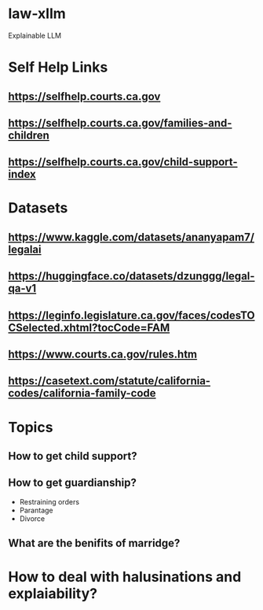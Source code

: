 # law-xllm
Explainable LLM
# Self Help Links 
## https://selfhelp.courts.ca.gov
## https://selfhelp.courts.ca.gov/families-and-children 
## https://selfhelp.courts.ca.gov/child-support-index

# Datasets 
## https://www.kaggle.com/datasets/ananyapam7/legalai
## https://huggingface.co/datasets/dzunggg/legal-qa-v1
## https://leginfo.legislature.ca.gov/faces/codesTOCSelected.xhtml?tocCode=FAM
## https://www.courts.ca.gov/rules.htm
## https://casetext.com/statute/california-codes/california-family-code

# Topics
## How to get child support?
## How to get guardianship?
- Restraining orders
- Parantage
- Divorce
## What are the benifits of marridge?

# How to deal with halusinations and explaiability?
